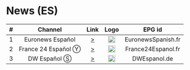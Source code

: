 <h1>News (ES)</h1>

| #   | Channel        | Link  | Logo | EPG id |
|:---:|:--------------:|:-----:|:----:|:------:|
| 1   | Euronews Español | [>](https://euronews.alteox.app/hls/es_stream.m3u8) | <img height="20" src="https://i.imgur.com/8MsbPCU.png"/> | EuronewsSpanish.fr |
| 2   | France 24 Español Ⓨ | [>](https://www.youtube.com/c/FRANCE24Espanol/live) | <img height="20" src="https://i.imgur.com/61MSiq9.png"/> | France24Espanol.fr |
| 3   | DW Español Ⓢ  | [>](https://dwstream3-lh.akamaihd.net/i/dwstream3_live@124409/master.m3u8) | <img height="20" src="https://i.imgur.com/A1xzjOI.png"/> | DWEspanol.de |
